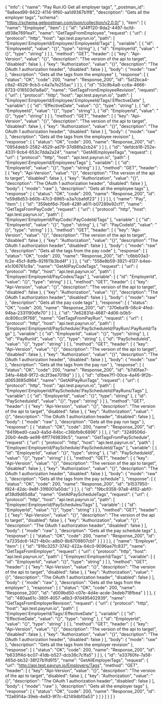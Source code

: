{
  "info": {
    "name": "Pay Run.IO Get all employer tags",
    "_postman_id": "9a8eed99-9422-4114-9f60-aa1d9367b1f8",
    "description": "Gets all the employer tags",
    "schema": "https://schema.getpostman.com/json/collection/v2.0.0/"
  },
  "item": [
    {
      "name": "Employee",
      "item": [
        {
          "id": "a14ff120-8da2-4497-bcfd-d938e7691ea1",
          "name": "GetTagsFromEmployee",
          "request": {
            "url": {
              "protocol": "http",
              "host": "api.test.payrun.io",
              "path": [
                "Employer/:EmployerId/Employee/:EmployeeId/Tags"
              ],
              "variable": [
                {
                  "id": "EmployeeId",
                  "value": "{}",
                  "type": "string"
                },
                {
                  "id": "EmployerId",
                  "value": "{}",
                  "type": "string"
                }
              ]
            },
            "method": "GET",
            "header": [
              {
                "key": "Api-Version",
                "value": "{}",
                "description": "The version of the api to target",
                "disabled": false
              },
              {
                "key": "Authorization",
                "value": "{}",
                "description": "The OAuth 1 authorization header",
                "disabled": false
              }
            ],
            "body": {
              "mode": "raw"
            },
            "description": "Gets all the tags from the employee"
          },
          "response": [
            {
              "status": "OK",
              "code": 200,
              "name": "Response_200",
              "id": "5a12bca4-c9a2-4526-9cb3-c4a7a7e255ac"
            }
          ]
        },
        {
          "id": "53c9b4a8-cc6a-4666-8733-016503d1a8a0",
          "name": "GetTagsFromEmployeeRevision",
          "request": {
            "url": {
              "protocol": "http",
              "host": "api.test.payrun.io",
              "path": [
                "Employer/:EmployerId/Employee/:EmployeeId/Tags/:EffectiveDate"
              ],
              "variable": [
                {
                  "id": "EffectiveDate",
                  "value": "{}",
                  "type": "string"
                },
                {
                  "id": "EmployeeId",
                  "value": "{}",
                  "type": "string"
                },
                {
                  "id": "EmployerId",
                  "value": "{}",
                  "type": "string"
                }
              ]
            },
            "method": "GET",
            "header": [
              {
                "key": "Api-Version",
                "value": "{}",
                "description": "The version of the api to target",
                "disabled": false
              },
              {
                "key": "Authorization",
                "value": "{}",
                "description": "The OAuth 1 authorization header",
                "disabled": false
              }
            ],
            "body": {
              "mode": "raw"
            },
            "description": "Gets all the tags from the employee revision"
          },
          "response": [
            {
              "status": "OK",
              "code": 200,
              "name": "Response_200",
              "id": "0954deb5-2582-4529-ad79-37d98fa2cb24"
            }
          ]
        },
        {
          "id": "defdcb16-252e-4331-9cb4-653c7dda2a24",
          "name": "GetAllEmployeeTags",
          "request": {
            "url": {
              "protocol": "http",
              "host": "api.test.payrun.io",
              "path": [
                "Employer/:EmployerId/Employees/Tags"
              ],
              "variable": [
                {
                  "id": "EmployerId",
                  "value": "{}",
                  "type": "string"
                }
              ]
            },
            "method": "GET",
            "header": [
              {
                "key": "Api-Version",
                "value": "{}",
                "description": "The version of the api to target",
                "disabled": false
              },
              {
                "key": "Authorization",
                "value": "{}",
                "description": "The OAuth 1 authorization header",
                "disabled": false
              }
            ],
            "body": {
              "mode": "raw"
            },
            "description": "Gets all the employee tags"
          },
          "response": [
            {
              "status": "OK",
              "code": 200,
              "name": "Response_200",
              "id": "e59d8d53-b60b-47c3-8965-a3a7cbafdf23"
            }
          ]
        }
      ]
    },
    {
      "name": "Pay",
      "item": [
        {
          "id": "359ebf6d-70e6-428f-a611-b07289e92cf1",
          "name": "GetTagsFromPayCode",
          "request": {
            "url": {
              "protocol": "http",
              "host": "api.test.payrun.io",
              "path": [
                "Employer/:EmployerId/PayCode/:PayCodeId/Tags"
              ],
              "variable": [
                {
                  "id": "EmployerId",
                  "value": "{}",
                  "type": "string"
                },
                {
                  "id": "PayCodeId",
                  "value": "{}",
                  "type": "string"
                }
              ]
            },
            "method": "GET",
            "header": [
              {
                "key": "Api-Version",
                "value": "{}",
                "description": "The version of the api to target",
                "disabled": false
              },
              {
                "key": "Authorization",
                "value": "{}",
                "description": "The OAuth 1 authorization header",
                "disabled": false
              }
            ],
            "body": {
              "mode": "raw"
            },
            "description": "Gets all the tags from the pay code"
          },
          "response": [
            {
              "status": "OK",
              "code": 200,
              "name": "Response_200",
              "id": "c6bb03a3-fc2e-45cf-8dfb-92f811b3bd4f"
            }
          ]
        },
        {
          "id": "558e8b59-3921-4137-b4ee-e1c106761c9a",
          "name": "GetAllPayCodeTags",
          "request": {
            "url": {
              "protocol": "http",
              "host": "api.test.payrun.io",
              "path": [
                "Employer/:EmployerId/PayCodes/Tags"
              ],
              "variable": [
                {
                  "id": "EmployerId",
                  "value": "{}",
                  "type": "string"
                }
              ]
            },
            "method": "GET",
            "header": [
              {
                "key": "Api-Version",
                "value": "{}",
                "description": "The version of the api to target",
                "disabled": false
              },
              {
                "key": "Authorization",
                "value": "{}",
                "description": "The OAuth 1 authorization header",
                "disabled": false
              }
            ],
            "body": {
              "mode": "raw"
            },
            "description": "Gets all the pay code tags"
          },
          "response": [
            {
              "status": "OK",
              "code": 200,
              "name": "Response_200",
              "id": "370eba18-08c4-4fed-94ba-2331190dfe70"
            }
          ]
        },
        {
          "id": "7e62831d-4687-4d06-b0b5-dc806cc9f768",
          "name": "GetTagsFromPayRun",
          "request": {
            "url": {
              "protocol": "http",
              "host": "api.test.payrun.io",
              "path": [
                "Employer/:EmployerId/PaySchedule/:PayScheduleId/PayRun/:PayRunId/Tags"
              ],
              "variable": [
                {
                  "id": "EmployerId",
                  "value": "{}",
                  "type": "string"
                },
                {
                  "id": "PayRunId",
                  "value": "{}",
                  "type": "string"
                },
                {
                  "id": "PayScheduleId",
                  "value": "{}",
                  "type": "string"
                }
              ]
            },
            "method": "GET",
            "header": [
              {
                "key": "Api-Version",
                "value": "{}",
                "description": "The version of the api to target",
                "disabled": false
              },
              {
                "key": "Authorization",
                "value": "{}",
                "description": "The OAuth 1 authorization header",
                "disabled": false
              }
            ],
            "body": {
              "mode": "raw"
            },
            "description": "Gets all the tags from the pay run"
          },
          "response": [
            {
              "status": "OK",
              "code": 200,
              "name": "Response_200",
              "id": "b7d0fae7-34fa-44b8-9f72-dc2f3ee7019d"
            }
          ]
        },
        {
          "id": "d1bee7f1-00ce-4a46-9f2b-d0653685d964",
          "name": "GetAllPayRunTags",
          "request": {
            "url": {
              "protocol": "http",
              "host": "api.test.payrun.io",
              "path": [
                "Employer/:EmployerId/PaySchedule/:PayScheduleId/PayRuns/Tags"
              ],
              "variable": [
                {
                  "id": "EmployerId",
                  "value": "{}",
                  "type": "string"
                },
                {
                  "id": "PayScheduleId",
                  "value": "{}",
                  "type": "string"
                }
              ]
            },
            "method": "GET",
            "header": [
              {
                "key": "Api-Version",
                "value": "{}",
                "description": "The version of the api to target",
                "disabled": false
              },
              {
                "key": "Authorization",
                "value": "{}",
                "description": "The OAuth 1 authorization header",
                "disabled": false
              }
            ],
            "body": {
              "mode": "raw"
            },
            "description": "Gets all the pay run tags"
          },
          "response": [
            {
              "status": "OK",
              "code": 200,
              "name": "Response_200",
              "id": "8419bed0-caa3-4a5d-84bc-c36bfb8c6896"
            }
          ]
        },
        {
          "id": "3249506d-20b0-4edb-ae98-6ff7749839c5",
          "name": "GetTagsFromPaySchedule",
          "request": {
            "url": {
              "protocol": "http",
              "host": "api.test.payrun.io",
              "path": [
                "Employer/:EmployerId/PaySchedule/:PayScheduleId/Tags"
              ],
              "variable": [
                {
                  "id": "EmployerId",
                  "value": "{}",
                  "type": "string"
                },
                {
                  "id": "PayScheduleId",
                  "value": "{}",
                  "type": "string"
                }
              ]
            },
            "method": "GET",
            "header": [
              {
                "key": "Api-Version",
                "value": "{}",
                "description": "The version of the api to target",
                "disabled": false
              },
              {
                "key": "Authorization",
                "value": "{}",
                "description": "The OAuth 1 authorization header",
                "disabled": false
              }
            ],
            "body": {
              "mode": "raw"
            },
            "description": "Gets all the tags from the pay schedule"
          },
          "response": [
            {
              "status": "OK",
              "code": 200,
              "name": "Response_200",
              "id": "b1537950-f924-42dc-9e8f-31f6001a50dc"
            }
          ]
        },
        {
          "id": "19bc9358-97a8-4f82-abf0-af38d9d65d8a",
          "name": "GetAllPayScheduleTags",
          "request": {
            "url": {
              "protocol": "http",
              "host": "api.test.payrun.io",
              "path": [
                "Employer/:EmployerId/PaySchedules/Tags"
              ],
              "variable": [
                {
                  "id": "EmployerId",
                  "value": "{}",
                  "type": "string"
                }
              ]
            },
            "method": "GET",
            "header": [
              {
                "key": "Api-Version",
                "value": "{}",
                "description": "The version of the api to target",
                "disabled": false
              },
              {
                "key": "Authorization",
                "value": "{}",
                "description": "The OAuth 1 authorization header",
                "disabled": false
              }
            ],
            "body": {
              "mode": "raw"
            },
            "description": "Gets all the pay schedule tags"
          },
          "response": [
            {
              "status": "OK",
              "code": 200,
              "name": "Response_200",
              "id": "a7235dc6-1421-4b0c-a8b0-8b8709807cb1"
            }
          ]
        }
      ]
    },
    {
      "name": "Employer",
      "item": [
        {
          "id": "916c3257-3742-422a-94c0-9096ae7fc837",
          "name": "GetTagsFromEmployer",
          "request": {
            "url": {
              "protocol": "http",
              "host": "api.test.payrun.io",
              "path": [
                "Employer/:EmployerId/Tags"
              ],
              "variable": [
                {
                  "id": "EmployerId",
                  "value": "{}",
                  "type": "string"
                }
              ]
            },
            "method": "GET",
            "header": [
              {
                "key": "Api-Version",
                "value": "{}",
                "description": "The version of the api to target",
                "disabled": false
              },
              {
                "key": "Authorization",
                "value": "{}",
                "description": "The OAuth 1 authorization header",
                "disabled": false
              }
            ],
            "body": {
              "mode": "raw"
            },
            "description": "Gets all the tags from the employer"
          },
          "response": [
            {
              "status": "OK",
              "code": 200,
              "name": "Response_200",
              "id": "d009bd50-c07e-4d4e-acde-3edeb718fbea"
            }
          ]
        },
        {
          "id": "480aa61c-380f-4057-a6b3-97d495402939",
          "name": "GetTagsFromEmployerRevision",
          "request": {
            "url": {
              "protocol": "http",
              "host": "api.test.payrun.io",
              "path": [
                "Employer/:EmployerId/Tags/:EffectiveDate"
              ],
              "variable": [
                {
                  "id": "EffectiveDate",
                  "value": "{}",
                  "type": "string"
                },
                {
                  "id": "EmployerId",
                  "value": "{}",
                  "type": "string"
                }
              ]
            },
            "method": "GET",
            "header": [
              {
                "key": "Api-Version",
                "value": "{}",
                "description": "The version of the api to target",
                "disabled": false
              },
              {
                "key": "Authorization",
                "value": "{}",
                "description": "The OAuth 1 authorization header",
                "disabled": false
              }
            ],
            "body": {
              "mode": "raw"
            },
            "description": "Gets all the tags from the employer revision"
          },
          "response": [
            {
              "status": "OK",
              "code": 200,
              "name": "Response_200",
              "id": "b633ff4d-bc07-41db-b527-dcb38c7c1fa5"
            }
          ]
        },
        {
          "id": "e33760fe-7a56-465d-bb32-38f27b1fd915",
          "name": "GetAllEmployerTags",
          "request": {
            "url": "http://api.test.payrun.io/Employers/Tags",
            "method": "GET",
            "header": [
              {
                "key": "Api-Version",
                "value": "{}",
                "description": "The version of the api to target",
                "disabled": false
              },
              {
                "key": "Authorization",
                "value": "{}",
                "description": "The OAuth 1 authorization header",
                "disabled": false
              }
            ],
            "body": {
              "mode": "raw"
            },
            "description": "Gets all the employer tags"
          },
          "response": [
            {
              "status": "OK",
              "code": 200,
              "name": "Response_200",
              "id": "f2a6914a-39eb-4e83-9f7c-42149dbf0a53"
            }
          ]
        }
      ]
    }
  ]
}